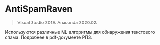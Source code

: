 # AntiSpamRaven
> Visual Studio 2019. Anaconda 2020.02. 

Используются различные ML-алгоритмы для обнаружения текстового спама.
Подробнее в pdf-документе РПЗ. 

